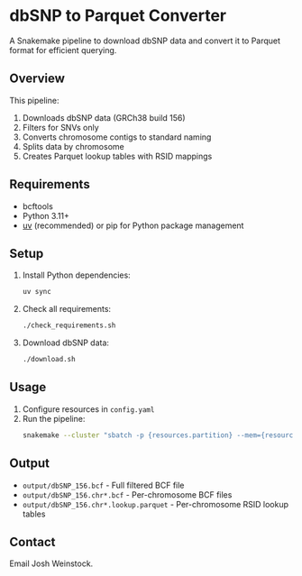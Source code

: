 # dbSNP to Parquet Converter

A Snakemake pipeline to download dbSNP data and convert it to Parquet format for efficient querying.

## Overview

This pipeline:
1. Downloads dbSNP data (GRCh38 build 156)
2. Filters for SNVs only
3. Converts chromosome contigs to standard naming
4. Splits data by chromosome 
5. Creates Parquet lookup tables with RSID mappings

## Requirements

- bcftools
- Python 3.11+
- [uv](https://docs.astral.sh/uv/) (recommended) or pip for Python package management

## Setup

1. Install Python dependencies:
   ```bash
   uv sync
   ```
   
2. Check all requirements:
   ```bash
   ./check_requirements.sh
   ```

3. Download dbSNP data:
   ```bash
   ./download.sh
   ```

## Usage

1. Configure resources in `config.yaml`
2. Run the pipeline:
   ```bash
   snakemake --cluster "sbatch -p {resources.partition} --mem={resources.mem} -t {resources.time} -c {threads}" -j 23
   ```

## Output

- `output/dbSNP_156.bcf` - Full filtered BCF file
- `output/dbSNP_156.chr*.bcf` - Per-chromosome BCF files  
- `output/dbSNP_156.chr*.lookup.parquet` - Per-chromosome RSID lookup tables

## Contact

Email Josh Weinstock.

